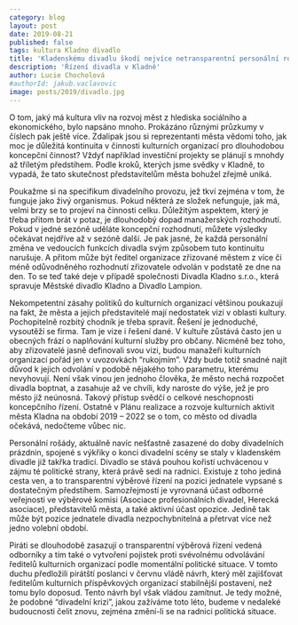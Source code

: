 ```yaml
---
category: blog
layout: post
date: 2019-08-21
published: false
tags: kultura Kladno divadlo
title: 'Kladenskému divadlu škodí nejvíce netransparentní personální rošády a nekoncepční přístup ze strany města'
description: 'Řízení divadla v Kladně'
author: Lucie Chocholová
#authorId: jakub.vaclavovic
image: posts/2019/divadlo.jpg
---
```


O tom, jaký má kultura vliv na rozvoj měst z hlediska sociálního a ekonomického, bylo napsáno mnoho. Prokázáno různými průzkumy v číslech pak ještě více. Zdalipak jsou si reprezentanti města vědomi toho, jak moc je důležitá kontinuita v činnosti kulturních organizací pro dlouhodobou koncepční činnost? Vždyť například investiční projekty se plánují s mnohdy až tříletým předstihem. Podle kroků, kterých jsme svědky v Kladně, to vypadá, že tato skutečnost představitelům města bohužel zřejmě uniká. 

Poukažme si na specifikum divadelního provozu, jež tkví zejména v tom, že funguje jako živý organismus. Pokud některá ze složek nefunguje, jak má, velmi brzy se to projeví na činnosti celku. Důležitým aspektem, který je třeba přitom brát v potaz, je dlouhodobý dopad manažerských rozhodnutí. Pokud v jedné sezóně uděláte koncepční rozhodnutí, můžete výsledky očekávat nejdříve až v sezóně další. Je pak jasné, že každá personální změna ve vedoucích funkcích divadla svým způsobem tuto kontinuitu narušuje. A přitom  může být ředitel organizace zřizované městem z více či méně odůvodněného rozhodnutí zřizovatele odvolán v podstatě ze dne na den. To se teď také deje v případě společnosti Divadla Kladno s.r.o., která spravuje Městské divadlo Kladno a Divadlo Lampion.

Nekompetentní zásahy politiků do kulturních organizací většinou poukazují na fakt, že města a jejich představitelé mají nedostatek vizí v oblasti kultury. Pochopitelně rozbitý chodník je třeba spravit. Řešení je jednoduché, vysoutěží se firma. Tam je vize i řešení dané. V kultuře zůstává často jen u obecných frází o naplňování kulturní služby pro občany. Nicméně bez toho, aby zřizovatelé jasně definovali svou vizi, budou manažeři kulturních organizací pořád jen v uvozovkách “rukojmím”. Vždy bude totiž snadné najít důvod k jejich odvolání v podobě nějakého toho parametru, kterému nevyhovují. Není však vinou jen jednoho člověka, že město nechá rozpočet divadla boptnat, a zasahuje až ve chvíli, kdy naroste do výše, jež je pro město již neúnosná. Takový přístup svědčí o celkové neschopnosti koncepčního řízení. Ostatně v Plánu realizace a rozvoje kulturních aktivit města Kladna na období 2019 – 2022 se o tom, co město od divadla očekává, nedočteme vůbec nic.

Personální rošády, aktuálně navíc nešťastně zasazené do doby divadelních prázdnin, spojené s výkřiky o konci divadelní scény se staly v kladenském divadle již takřka tradicí. Divadlo se stává pouhou kořistí uchvácenou v zájmu té politické strany, která právě sedí na radnici. Existuje z toho jediná cesta ven, a to transparentní výběrové řízení na pozici jednatele vypsané s dostatečným předstihem. Samozřejmostí je vyrovnaná účast odborné veřejnosti ve výběrové komisi (Asociace profesionálních divadel, Herecká asociace), představitelů města, a také aktivní účast opozice. Jedině tak může být pozice jednatele divadla nezpochybnitelná a přetrvat více než jedno volební období. 

Piráti se dlouhodobě zasazují o transparentní výběrová řízení vedená odborníky a tím také o vytvoření pojistek proti svévolnému odvolávání ředitelů kulturních organizací podle momentální politické situace. V tomto duchu předložili pirátští poslanci v červnu vládě návrh, který měl zajišťovat ředitelům kulturních příspěvkových organizací stabilnější postavení, než tomu bylo doposud. Tento návrh byl však vládou zamítnut. Je tedy možné, že podobné “divadelní krizi”, jakou zažíváme toto léto, budeme v nedaleké budoucnosti čelit znovu, zejména změní-li se na radnici politická situace. 
